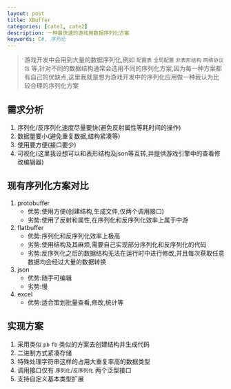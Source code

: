 ```yaml
---
layout: post
title: XBuffer
categories: [cate1, cate2]
description: 一种最快速的游戏用数据序列化方案
keywords: C#, 序列化
---
```


> 游戏开发中会用到大量的数据序列化,例如 `配置表` `全局配置` `非表形结构` `网络协议包` 等,针对不同的数据结构通常会选用不同的序列化方案,因为每一种方案都有自己的优缺点,这里我就是想为游戏开发中的序列化应用做一种我认为比较合理的序列化方案

## 需求分析
1. 序列化/反序列化速度尽量要快(避免反射属性等耗时间的操作)
1. 数据量要小(避免重复数据,结构紧凑等)
1. 使用要方便(接口要少)
1. 可视化(这里我设想可以和表形结构及json等互转,并提供游戏引擎中的查看修改编辑器)

## 现有序列化方案对比
1. protobuffer
    - 优势:使用方便(创建结构,生成文件,仅两个调用接口)
    - 劣势:使用了反射和属性,在序列化和反序列化效率上属于中游
1. flatbuffer
    - 优势:序列化和反序列化效率上极高
    - 劣势:使用结构及其麻烦,需要自己实现部分序列化和反序列化的代码
    - 劣势:反序列化之后的数据结构无法在运行时中进行修改,并且每次获取任意数据均会经过大量的数据转换
1. json
    - 优势:随手可编辑
    - 劣势:慢
1. excel
    - 优势:适合策划批量查看,修改,统计等

## 实现方案
1. 采用类似 `pb` `fb` 类似的方案去创建结构并生成代码
1. 二进制方式紧凑存储
1. 特殊处理字符串这样的占用大重复率高的数据类型
1. 调用接口仅有 `序列化`/`反序列化` 两个泛型接口
1. 支持自定义基本类型扩展